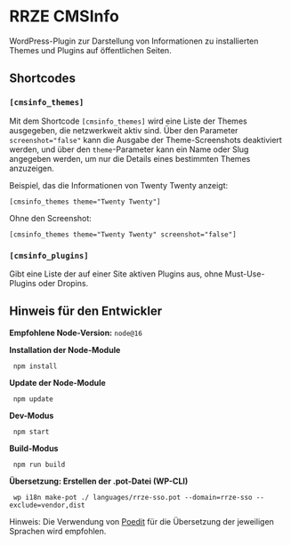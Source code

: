# RRZE CMSInfo

WordPress-Plugin zur Darstellung von Informationen zu installierten Themes und Plugins auf öffentlichen Seiten.

## Shortcodes

### `[cmsinfo_themes]`

Mit dem Shortcode `[cmsinfo_themes]` wird eine Liste der Themes ausgegeben, die netzwerkweit aktiv sind. Über den Parameter `screenshot="false"` kann die Ausgabe der Theme-Screenshots deaktiviert werden, und über den `theme`-Parameter kann ein Name oder Slug angegeben werden, um nur die Details eines bestimmten Themes anzuzeigen.

Beispiel, das die Informationen von Twenty Twenty anzeigt:

```
[cmsinfo_themes theme="Twenty Twenty"]
```

Ohne den Screenshot:

```
[cmsinfo_themes theme="Twenty Twenty" screenshot="false"]
```

### `[cmsinfo_plugins]`

Gibt eine Liste der auf einer Site aktiven Plugins aus, ohne Must-Use-Plugins oder Dropins.

## Hinweis für den Entwickler

**Empfohlene Node-Version:** `node@16`

**Installation der Node-Module**

```shell
 npm install
```

**Update der Node-Module**

```shell
 npm update
```

**Dev-Modus**

```shell
 npm start
```

**Build-Modus**

```shell
 npm run build
```

**Übersetzung: Erstellen der .pot-Datei (WP-CLI)**

```shell
 wp i18n make-pot ./ languages/rrze-sso.pot --domain=rrze-sso --exclude=vendor,dist
```

Hinweis: Die Verwendung von [Poedit](https://poedit.net) für die Übersetzung der jeweiligen Sprachen wird empfohlen.
